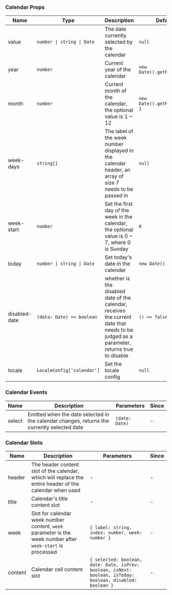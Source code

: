 ### Calendar Props

| Name          | Type                       | Description                                                                                                                             | Default                     | Since   |
| ------------- | -------------------------- | --------------------------------------------------------------------------------------------------------------------------------------- | --------------------------- | ------- |
| value         | `number \| string \| Date` | The date currently selected by the calendar                                                                                             | `null`                      | -       |
| year          | `number`                   | Current year of the calendar                                                                                                            | `new Date().getFullYear()`  | -       |
| month         | `number`                   | Current month of the calendar, the optional value is 1 ~ 12                                                                             | `new Date().getMonth() + 1` | -       |
| week-days     | `string[]`                 | The label of the week number displayed in the calendar header, an array of size 7 needs to be passed in                                 | `null`                      | -       |
| week-start    | `number`                   | Set the first day of the week in the calendar, the optional value is 0 ~ 7, where 0 is Sunday                                           | `0`                         | -       |
| today         | `number \| string \| Date` | Set today's date in the calendar                                                                                                        | `new Date()`                | -       |
| disabled-date | `(data: Date) => boolean`  | whether is the disabled date of the calendar, receives the current date that needs to be judged as a parameter, returns true to disable | `() => false`               | -       |
| locale        | `LocaleConfig['calendar']` | Set the locale config                                                                                                                   | `null`                      | `2.1.0` |

### Calendar Events

| Name   | Description                                                                                 | Parameters     | Since |
| ------ | ------------------------------------------------------------------------------------------- | -------------- | ----- |
| select | Emitted when the date selected in the calendar changes, returns the currently selected date | `(date: Date)` | -     |

### Calendar Slots

| Name    | Description                                                                                                | Parameters                                                                                                 | Since |
| ------- | ---------------------------------------------------------------------------------------------------------- | ---------------------------------------------------------------------------------------------------------- | ----- |
| header  | The header content slot of the calendar, which will replace the entire header of the calendar when used    | -                                                                                                          | -     |
| title   | Calendar's title content slot                                                                              | -                                                                                                          | -     |
| week    | Slot for calendar week number content, `week` parameter is the week number after `week-start` is processed | `{ label: string, index: number, week: number }`                                                           | -     |
| content | Calendar cell content slot                                                                                 | `{ selected: boolean, date: Date, isPrev: boolean, isNext: boolean, isToday: boolean, disabled: boolean }` | -     |
